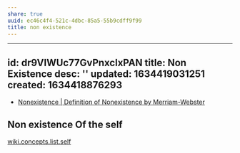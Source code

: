 ```yaml
---
share: true
uuid: ec46c4f4-521c-4dbc-85a5-55b9cdff9f99
title: non existence
---
```

---
id: dr9VIWUc77GvPnxclxPAN
title: Non Existence
desc: ''
updated: 1634419031251
created: 1634418876293
---

* [Nonexistence | Definition of Nonexistence by Merriam-Webster](https://www.merriam-webster.com/dictionary/nonexistence)

## Non existence Of the self

[wiki.concepts.list.self](/undefined)